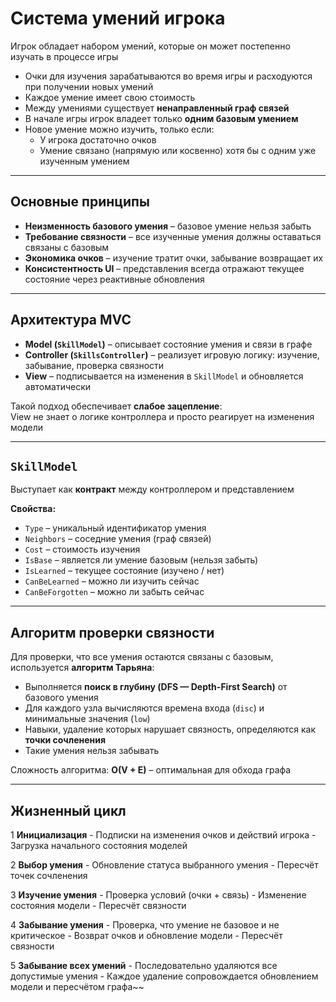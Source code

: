 ﻿# Система умений игрока

Игрок обладает набором умений, которые он может постепенно изучать в процессе игры

- Очки для изучения зарабатываются во время игры и расходуются при получении новых умений
- Каждое умение имеет свою стоимость
- Между умениями существует **ненаправленный граф связей**
- В начале игры игрок владеет только **одним базовым умением**
- Новое умение можно изучить, только если:
    - У игрока достаточно очков
    - Умение связано (напрямую или косвенно) хотя бы с одним уже изученным умением

---

## Основные принципы

- **Неизменность базового умения** – базовое умение нельзя забыть
- **Требование связности** – все изученные умения должны оставаться связаны с базовым
- **Экономика очков** – изучение тратит очки, забывание возвращает их
- **Консистентность UI** – представления всегда отражают текущее состояние через реактивные обновления

---

## Архитектура MVC

- **Model (`SkillModel`)** – описывает состояние умения и связи в графе
- **Controller (`SkillsController`)** – реализует игровую логику: изучение, забывание, проверка связности
- **View** – подписывается на изменения в `SkillModel` и обновляется автоматически

Такой подход обеспечивает **слабое зацепление**:  
View не знает о логике контроллера и просто реагирует на изменения модели

---

## `SkillModel`

Выступает как **контракт** между контроллером и представлением

**Свойства:**
- `Type` – уникальный идентификатор умения
- `Neighbors` – соседние умения (граф связей)
- `Cost` – стоимость изучения
- `IsBase` – является ли умение базовым (нельзя забыть)
- `IsLearned` – текущее состояние (изучено / нет)
- `CanBeLearned` – можно ли изучить сейчас
- `CanBeForgotten` – можно ли забыть сейчас

---

## Алгоритм проверки связности

Для проверки, что все умения остаются связаны с базовым, используется **алгоритм Тарьяна**:

- Выполняется **поиск в глубину (DFS — Depth-First Search)** от базового умения
- Для каждого узла вычисляются времена входа (`disc`) и минимальные значения (`low`)
- Навыки, удаление которых нарушает связность, определяются как **точки сочленения**
- Такие умения нельзя забывать

Сложность алгоритма: **O(V + E)** – оптимальная для обхода графа

---

## Жизненный цикл

1 **Инициализация**
    - Подписки на изменения очков и действий игрока
    - Загрузка начального состояния моделей

2 **Выбор умения**
    - Обновление статуса выбранного умения
    - Пересчёт точек сочленения

3 **Изучение умения**
    - Проверка условий (очки + связь)
    - Изменение состояния модели
    - Пересчёт связности

4 **Забывание умения**
    - Проверка, что умение не базовое и не критическое
    - Возврат очков и обновление модели
    - Пересчёт связности

5 **Забывание всех умений**
    - Последовательно удаляются все допустимые умения
    - Каждое удаление сопровождается обновлением модели и пересчётом графа~~  
